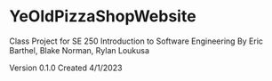 # YeOldPizzaShopWebsite

Class Project for SE 250 Introduction to Software Engineering
By Eric Barthel,  Blake Norman, Rylan Loukusa

Version  0.1.0   Created 4/1/2023 
